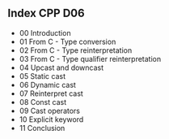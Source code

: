 ## Index CPP D06

- 00 Introduction
- 01 From C - Type conversion
- 02 From C - Type reinterpretation
- 03 From C - Type qualifier reinterpretation
- 04 Upcast and downcast
- 05 Static cast
- 06 Dynamic cast
- 07 Reinterpret cast
- 08 Const cast
- 09 Cast operators
- 10 Explicit keyword
- 11 Conclusion

